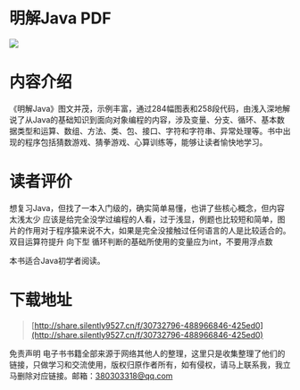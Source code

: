 # 明解Java PDF

![](https://tva1.sinaimg.cn/large/008i3skNgy1gu73g14eluj60im0ceq3202.jpg)

# 内容介绍
《明解Java》图文并茂，示例丰富，通过284幅图表和258段代码，由浅入深地解说了从Java的基础知识到面向对象编程的内容，涉及变量、分支、循环、基本数据类型和运算、数组、方法、类、包、接口、字符和字符串、异常处理等。书中出现的程序包括猜数游戏、猜拳游戏、心算训练等，能够让读者愉快地学习。

# 读者评价
想复习Java，但找了一本入门级的，确实简单易懂，也讲了些核心概念，但内容太浅太少
应该是给完全没学过编程的人看，过于浅显，例题也比较短和简单，图片的作用对于程序猿来说不大，如果是完全没接触过任何语言的人是比较适合的。
双目运算符提升 向下型 循环判断的基础所使用的变量应为int，不要用浮点数

本书适合Java初学者阅读。




# 下载地址
> [http://share.silently9527.cn/f/30732796-488966846-425ed0](http://share.silently9527.cn/f/30732796-488966846-425ed0)

免责声明
电子书书籍全部来源于网络其他人的整理，这里只是收集整理了他们的链接，只做学习和交流使用，版权归原作者所有，如有侵权，请马上联系我，我立马删除对应链接。邮箱：380303318@qq.com


